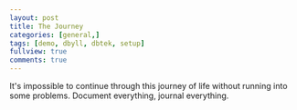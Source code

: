 ```yaml
---
layout: post
title: The Journey
categories: [general,]
tags: [demo, dbyll, dbtek, setup]
fullview: true
comments: true
---
```


It's impossible to continue through this journey of life without running into some problems. Document everything, journal everything. 